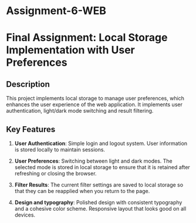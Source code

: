 # Assignment-6-WEB

# Final Assignment: Local Storage Implementation with User Preferences

## Description
This project implements local storage to manage user preferences, which enhances the user experience of the web application. It implements user authentication, light/dark mode switching and result filtering.

## Key Features
1. **User Authentication**:
Simple login and logout system.
User information is stored locally to maintain sessions.

2. **User Preferences**:
Switching between light and dark modes.
The selected mode is stored in local storage to ensure that it is retained after refreshing or closing the browser.

3. **Filter Results**:
The current filter settings are saved to local storage so that they can be reapplied when you return to the page.

4. **Design and typography**:
Polished design with consistent typography and a cohesive color scheme.
Responsive layout that looks good on all devices.

